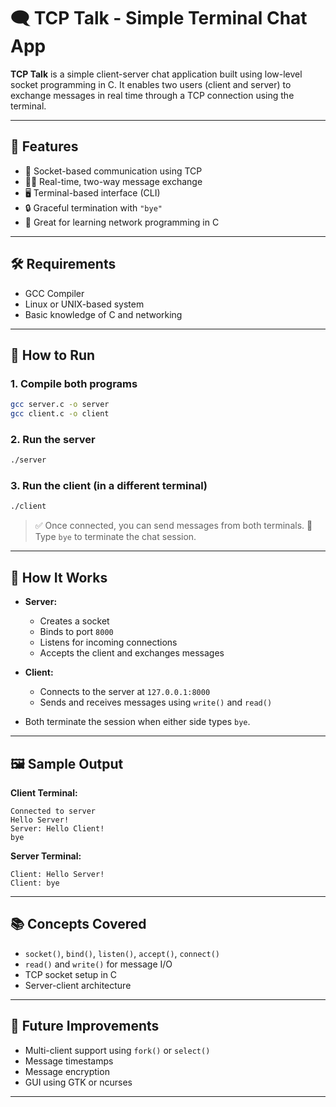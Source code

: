 
# 🗨️ TCP Talk - Simple Terminal Chat App

**TCP Talk** is a simple client-server chat application built using low-level socket programming in C. It enables two users (client and server) to exchange messages in real time through a TCP connection using the terminal.

---

## 📌 Features

- 📡 Socket-based communication using TCP
- 🧑‍💻 Real-time, two-way message exchange
- 🖥️ Terminal-based interface (CLI)
- 🔒 Graceful termination with `"bye"`
- 🧪 Great for learning network programming in C

--- 



## 🛠️ Requirements

- GCC Compiler
- Linux or UNIX-based system
- Basic knowledge of C and networking

---

## 🚀 How to Run

### 1. Compile both programs

```bash
gcc server.c -o server
gcc client.c -o client
````

### 2. Run the server

```bash
./server
```

### 3. Run the client (in a different terminal)

```bash
./client
```

> ✅ Once connected, you can send messages from both terminals.
> 🛑 Type `bye` to terminate the chat session.

---

## 🧠 How It Works

* **Server:**

  * Creates a socket
  * Binds to port `8000`
  * Listens for incoming connections
  * Accepts the client and exchanges messages

* **Client:**

  * Connects to the server at `127.0.0.1:8000`
  * Sends and receives messages using `write()` and `read()`

* Both terminate the session when either side types `bye`.

---

## 🖼️ Sample Output

**Client Terminal:**

```
Connected to server
Hello Server!
Server: Hello Client!
bye
```

**Server Terminal:**

```
Client: Hello Server!
Client: bye
```

---

## 📚 Concepts Covered

* `socket()`, `bind()`, `listen()`, `accept()`, `connect()`
* `read()` and `write()` for message I/O
* TCP socket setup in C
* Server-client architecture

---

## 🏁 Future Improvements

* Multi-client support using `fork()` or `select()`
* Message timestamps
* Message encryption
* GUI using GTK or ncurses

---


